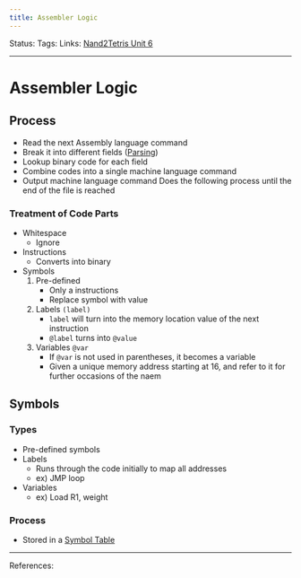 ```yaml
---
title: Assembler Logic
---
```

Status:
Tags:
Links: [Nand2Tetris Unit 6](out/nand2tetris-unit-6.md)
___
# Assembler Logic
## Process
- Read the next Assembly language command
- Break it into different fields ([Parsing](None))
- Lookup binary code for each field
- Combine codes into a single machine language command
- Output machine language command
Does the following process until the end of the file is reached
### Treatment of Code Parts
- Whitespace
	- Ignore
- Instructions
	- Converts into binary
- Symbols
	1. Pre-defined
		- Only a instructions
		- Replace symbol with value
	2. Labels `(label)`
		- `label` will turn into the memory location value of the next instruction
		- `@label` turns into `@value`
	3. Variables `@var`
		- If `@var` is not used in parentheses, it becomes a variable
		- Given a unique memory address starting at 16, and refer to it for further occasions of the naem
## Symbols
### Types
- Pre-defined symbols
- Labels
	- Runs through the code initially to map all addresses
	-	ex) JMP loop
- Variables
	- ex) Load R1, weight
### Process
- Stored in a [Symbol Table](out/symbol-table.md)
___
References: